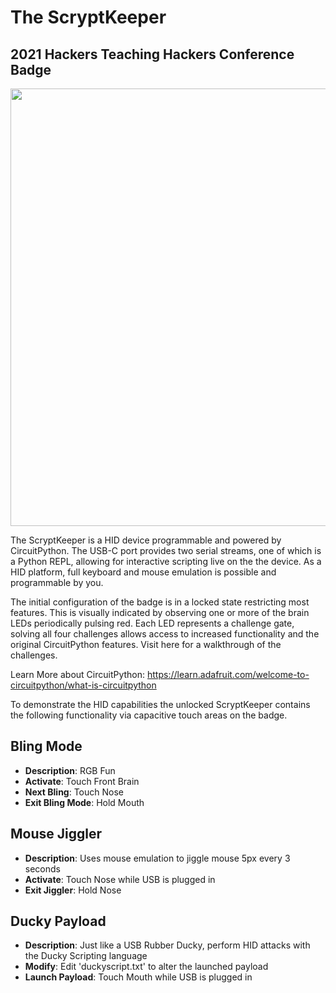 # The ScryptKeeper

## 2021 Hackers Teaching Hackers Conference Badge

<img src="https://user-images.githubusercontent.com/2582445/144517951-0769373b-a938-4fa1-9a49-e73bf93c29ff.jpg" width="600" height="700">

The ScryptKeeper is a HID device programmable and powered by CircuitPython.
The USB-C port provides two serial streams, one of which is a Python REPL, 
allowing for interactive scripting live on the the device. As a HID platform, 
full keyboard and mouse emulation is possible and programmable by you.

The initial configuration of the badge is in a locked state restricting most features. This is visually indicated by observing one or more of the brain LEDs periodically pulsing red. Each LED represents a challenge gate, solving all four challenges allows access to increased functionality and the original CircuitPython features. Visit here for a walkthrough of the challenges.

Learn More about CircuitPython: https://learn.adafruit.com/welcome-to-circuitpython/what-is-circuitpython

To demonstrate the HID capabilities the unlocked ScryptKeeper contains the following functionality
via capacitive touch areas on the badge. 

Bling Mode
---
- **Description**: RGB Fun
- **Activate**: Touch Front Brain
- **Next Bling**: Touch Nose
- **Exit Bling Mode**: Hold Mouth

Mouse Jiggler
---
- **Description**: Uses mouse emulation to jiggle mouse 5px every 3 seconds
- **Activate**: Touch Nose while USB is plugged in
- **Exit Jiggler**: Hold Nose

Ducky Payload
---
- **Description**: Just like a USB Rubber Ducky, perform HID attacks with the Ducky Scripting language
- **Modify**: Edit 'duckyscript.txt' to alter the launched payload
- **Launch Payload**: Touch Mouth while USB is plugged in 


